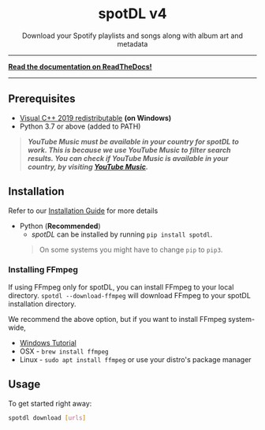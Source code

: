 <!--- mdformat-toc start --slug=github --->

<!---
!!! IF EDITING THE README, ENSURE TO COPY THE WHOLE FILE TO index.md in `/docs/`
--->

<div align="center">

# spotDL v4

Download your Spotify playlists and songs along with album art and metadata


</div>

______________________________________________________________________

**[Read the documentation on ReadTheDocs!](http://spotdl.rtfd.io/)**

______________________________________________________________________

## Prerequisites

- [Visual C++ 2019 redistributable](https://docs.microsoft.com/en-us/cpp/windows/latest-supported-vc-redist?view=msvc-170#visual-studio-2015-2017-2019-and-2022)
  **(on Windows)**
- Python 3.7 or above (added to PATH)

> **_YouTube Music must be available in your country for spotDL to work. This is because we use
> YouTube Music to filter search results. You can check if YouTube Music is available in your
> country, by visiting [YouTube Music](https://music.youtube.com)._**

## Installation

Refer to our [Installation Guide](https://spotdl.rtfd.io/en/latest/installation/) for more
details

- Python (**Recommended**)
  - _spotDL_ can be installed by running `pip install spotdl`.
  > On some systems you might have to change `pip` to `pip3`.



### Installing FFmpeg

If using FFmpeg only for spotDL, you can install FFmpeg to your local directory.
`spotdl --download-ffmpeg` will download FFmpeg to your spotDL installation directory.

We recommend the above option, but if you want to install FFmpeg system-wide,

- [Windows Tutorial](https://windowsloop.com/install-ffmpeg-windows-10/)
- OSX - `brew install ffmpeg`
- Linux - `sudo apt install ffmpeg` or use your distro's package manager

## Usage

To get started right away:

```sh
spotdl download [urls]
```


